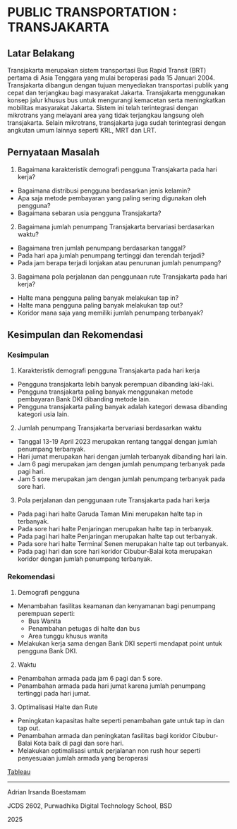# PUBLIC TRANSPORTATION : TRANSJAKARTA

## Latar Belakang
Transjakarta merupakan sistem transportasi Bus Rapid Transit (BRT) pertama di Asia Tenggara yang mulai beroperasi pada 15 Januari 2004. Transjakarta dibangun dengan tujuan menyediakan transportasi publik yang cepat dan terjangkau bagi masyarakat Jakarta. Transjakarta menggunakan konsep jalur khusus bus untuk mengurangi kemacetan serta meningkatkan mobilitas masyarakat Jakarta. Sistem ini telah terintegrasi dengan mikrotrans yang melayani area yang tidak terjangkau langsung oleh transjakarta. Selain mikrotrans, transjakarta juga sudah terintegrasi dengan angkutan umum lainnya seperti KRL, MRT dan LRT.

## Pernyataan Masalah
1. Bagaimana karakteristik demografi pengguna Transjakarta pada hari kerja?
- Bagaimana distribusi pengguna berdasarkan jenis kelamin?
- Apa saja metode pembayaran yang paling sering digunakan oleh pengguna?
- Bagaimana sebaran usia pengguna Transjakarta?
2. Bagaimana jumlah penumpang Transjakarta bervariasi berdasarkan waktu?
- Bagaimana tren jumlah penumpang berdasarkan tanggal?
- Pada hari apa jumlah penumpang tertinggi dan terendah terjadi?
- Pada jam berapa terjadi lonjakan atau penurunan jumlah penumpang?
3. Bagaimana pola perjalanan dan penggunaan rute Transjakarta pada hari kerja?
- Halte mana pengguna paling banyak melakukan tap in?
- Halte mana pengguna paling banyak melakukan tap out?
- Koridor mana saja yang memiliki jumlah penumpang terbanyak?

## Kesimpulan dan Rekomendasi
### Kesimpulan
1. Karakteristik demografi pengguna Transjakarta pada hari kerja
- Pengguna transjakarta lebih banyak perempuan dibanding laki-laki.
- Pengguna transjakarta paling banyak menggunakan metode pembayaran Bank DKI dibanding metode lain.
- Pengguna transjakarta paling banyak adalah kategori dewasa dibanding kategori usia lain.
2. Jumlah penumpang Transjakarta bervariasi berdasarkan waktu
- Tanggal 13-19 April 2023 merupakan rentang tanggal dengan jumlah penumpang terbanyak.
- Hari jumat merupakan hari dengan jumlah terbanyak dibanding hari lain.
- Jam 6 pagi merupakan jam dengan jumlah penumpang terbanyak pada pagi hari.
- Jam 5 sore merupakan jam dengan jumlah penumpang terbanyak pada sore hari.
3. Pola perjalanan dan penggunaan rute Transjakarta pada hari kerja
- Pada pagi hari halte Garuda Taman Mini merupakan halte tap in terbanyak.
- Pada sore hari halte Penjaringan merupakan halte tap in terbanyak.
- Pada pagi hari halte Penjaringan merupakan halte tap out terbanyak.
- Pada sore hari halte Terminal Senen merupakan halte tap out terbanyak.
- Pada pagi hari dan sore hari koridor Cibubur-Balai kota merupakan koridor dengan jumlah penumpang terbanyak.

### Rekomendasi

1. Demografi pengguna
- Menambahan fasilitas keamanan dan kenyamanan bagi penumpang perempuan seperti:
    - Bus Wanita
    - Penambahan petugas di halte dan bus
    - Area tunggu khusus wanita
- Melakukan kerja sama dengan Bank DKI seperti mendapat point untuk pengguna Bank DKI.

2. Waktu
- Penambahan armada pada jam 6 pagi dan 5 sore.
- Penambahan armada pada hari jumat karena jumlah penumpang tertinggi pada hari jumat.

3. Optimalisasi Halte dan Rute
- Peningkatan kapasitas halte seperti penambahan gate untuk tap in dan tap out.
- Penambahan armada dan peningkatan fasilitas bagi koridor Cibubur-Balai Kota baik di pagi dan sore hari.
- Melakukan optimalisasi untuk perjalanan non rush hour seperti penyesuaian jumlah armada yang beroperasi

[Tableau](https://public.tableau.com/app/profile/adrian.irsanda/viz/AnalisisTransjakartaRushHour/MainDashboard?publish=yes)

---

Adrian Irsanda Boestamam

JCDS 2602, Purwadhika Digital Technology School, BSD

2025

